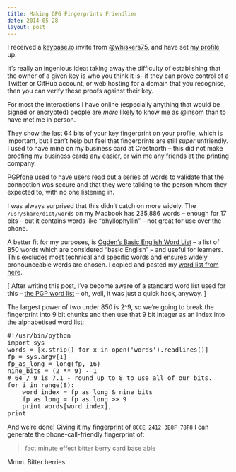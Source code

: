 ```yaml
---
title: Making GPG Fingerprints Friendlier
date: 2014-05-28
layout: post
---
```

I received a [keybase.io][1] invite from [@whiskers75][2], and have set [my profile][3] up.

It&rsquo;s really an ingenious idea: taking away the difficulty of establishing that the owner of a given key is who you think it is- if they can prove control of a Twitter or GitHub account, or web hosting for a domain that you recognise, then you can verify these proofs against their key.

For most the interactions I have online (especially anything that would be signed or encrypted) people are _more_ likely to know me as [@insom][4] than to have met me in person.

They show the last 64 bits of your key fingerprint on your profile, which is important, but I can&rsquo;t help but feel that fingerprints are still _super_ unfriendly. I used to have mine on my business card at Crestnorth &#8211; this did not make proofing my business cards any easier, or win me any friends at the printing company.

[PGPfone][5] used to have users read out a series of words to validate that the connection was secure and that they were talking to the person whom they expected to, with no one listening in.

I was always surprised that this didn&rsquo;t catch on more widely. The `/usr/share/dict/words` on my Macbook has 235,886 words &#8211; enough for 17 bits &#8211; but it contains words like &ldquo;phyllophyllin&rdquo; &#8211; not great for use over the phone.

A better fit for my purposes, is [Ogden&rsquo;s Basic English Word List][6] &#8211; a list of 850 words which are considered &ldquo;basic English&rdquo; &#8211; and useful for learners. This excludes most technical and specific words and ensures widely pronounceable words are chosen. I copied and pasted my [word list from here][7].

[ After writing this post, I&rsquo;ve become aware of a standard word list used for this &#8211; [the PGP word list][8] &#8211; oh, well, it was just a quick hack, anyway. ]

The largest power of two under 850 is 2^9, so we&rsquo;re going to break the fingerprint into 9 bit chunks and then use that 9 bit integer as an index into the alphabetised word list:

<div class="codehilite">
  <pre><span class="c">#!/usr/bin/python</span>
<span class="kn">import</span> <span class="nn">sys</span>
<span class="n">words</span> <span class="o">=</span> <span class="p">[</span><span class="n">x</span><span class="o">.</span><span class="n">strip</span><span class="p">()</span> <span class="k">for</span> <span class="n">x</span> <span class="ow">in</span> <span class="nb">open</span><span class="p">(</span><span class="s">'words'</span><span class="p">)</span><span class="o">.</span><span class="n">readlines</span><span class="p">()]</span>
<span class="n">fp</span> <span class="o">=</span> <span class="n">sys</span><span class="o">.</span><span class="n">argv</span><span class="p">[</span><span class="mi">1</span><span class="p">]</span>
<span class="n">fp_as_long</span> <span class="o">=</span> <span class="nb">long</span><span class="p">(</span><span class="n">fp</span><span class="p">,</span> <span class="mi">16</span><span class="p">)</span>
<span class="n">nine_bits</span> <span class="o">=</span> <span class="p">(</span><span class="mi">2</span> <span class="o">**</span> <span class="mi">9</span><span class="p">)</span> <span class="o">-</span> <span class="mi">1</span>
<span class="c"># 64 / 9 is 7.1 - round up to 8 to use all of our bits.</span>
<span class="k">for</span> <span class="n">i</span> <span class="ow">in</span> <span class="nb">range</span><span class="p">(</span><span class="mi">8</span><span class="p">):</span>
    <span class="n">word_index</span> <span class="o">=</span> <span class="n">fp_as_long</span> <span class="o">&</span> <span class="n">nine_bits</span>
    <span class="n">fp_as_long</span> <span class="o">=</span> <span class="n">fp_as_long</span> <span class="o">&gt;&gt;</span> <span class="mi">9</span>
    <span class="k">print</span> <span class="n">words</span><span class="p">[</span><span class="n">word_index</span><span class="p">],</span>
<span class="k">print</span>
</pre>
</div>

And we&rsquo;re done! Giving it my fingerprint of `8CCE 2412 3B8F 78F8` I can generate the phone-call-friendly fingerprint of:

> fact minute effect bitter berry card base able

Mmm. Bitter berries.

 [1]: https://keybase.io/
 [2]: https://twitter.com/whiskers75
 [3]: https://keybase.io/insom
 [4]: https://twitter.com/insom
 [5]: http://en.wikipedia.org/wiki/PGPfone
 [6]: http://www.basic-english.org/
 [7]: http://www.manythings.org/vocabulary/lists/l/words.php?f=ogden
 [8]: http://en.wikipedia.org/wiki/PGP_word_list


